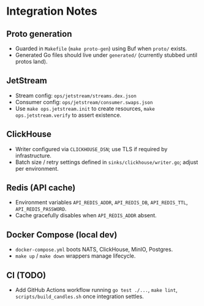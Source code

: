 # Integration Notes

## Proto generation
- Guarded in `Makefile` (`make proto-gen`) using Buf when `proto/` exists.
- Generated Go files should live under `generated/` (currently stubbed until protos land).

## JetStream
- Stream config: `ops/jetstream/streams.dex.json`
- Consumer config: `ops/jetstream/consumer.swaps.json`
- Use `make ops.jetstream.init` to create resources, `make ops.jetstream.verify` to assert existence.

## ClickHouse
- Writer configured via `CLICKHOUSE_DSN`; use TLS if required by infrastructure.
- Batch size / retry settings defined in `sinks/clickhouse/writer.go`; adjust per environment.

## Redis (API cache)
- Environment variables `API_REDIS_ADDR`, `API_REDIS_DB`, `API_REDIS_TTL`, `API_REDIS_PASSWORD`.
- Cache gracefully disables when `API_REDIS_ADDR` absent.

## Docker Compose (local dev)
- `docker-compose.yml` boots NATS, ClickHouse, MinIO, Postgres.
- `make up` / `make down` wrappers manage lifecycle.

## CI (TODO)
- Add GitHub Actions workflow running `go test ./...`, `make lint`, `scripts/build_candles.sh` once integration settles.
